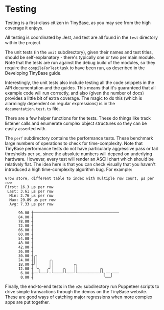 # Testing

Testing is a first-class citizen in TinyBase, as you may see from the high
coverage it enjoys.

All testing is coordinated by Jest, and test are all found in the `test`
directory within the project.

The unit tests (in the `unit` subdirectory), given their names and test titles,
should be self-explanatory - there's typically one or two per main module. Note
that the tests are run against the debug build of the modules, so they require
the `compileForTest` task to have been run, as described in the Developing
TinyBase guide.

Interestingly, the unit tests also include testing all the code snippets in the
API documentation and the guides. This means that it's guaranteed that all
example code will run correctly, and also (given the number of docs) provides a
little bit of extra coverage. The magic to do this (which is alarmingly
dependent on regular expressions) is in the `documentation.test.ts` file.

There are a few helper functions for the tests. These do things like track
listener calls and enumerate complex object structures so they can be easily
asserted with.

The `perf` subdirectory contains the performance tests. These benchmark large
numbers of operations to check for time-complexity. Note that TinyBase
performance tests do not have particularly aggressive pass or fail thresholds
per se, since the absolute numbers will depend on underlying hardware. However,
every test will render an ASCII chart which should be relatively flat. The idea
here is that you can check visually that you haven't introduced a high
time-complexity algorithm bug. For example:

```
Grow store, different table to index with multiple row count, µs per row
First: 16.3 µs per row
 Last: 3.61 µs per row
  Min: 2.76 µs per row
  Max: 29.89 µs per row
  Avg: 7.33 µs per row

      90.00 ┼───────────────────────────────────────
      84.00 ┤
      78.00 ┤
      72.00 ┤
      66.00 ┤
      60.00 ┤
      54.00 ┤
      48.00 ┤
      42.00 ┤
      36.00 ┤
      30.00 ┤╭╮
      24.00 ┤││     ╭╮
      18.00 ┼╯│     ││         ╭╮
      12.00 ┤ ╰╮   ╭╯│    ╭╮   ││          ╭╮
       6.00 ┼──╰───╯─╰────╯╰───╯╰──────────╯╰╮──╭───
       0.00 ┤                                ╰──╯
```

Finally, the end-to-end tests in the `e2e` subdirectory run Puppeteer scripts to
drive simple transactions through the demos on the TinyBase website. These are
good ways of catching major regressions when more complex apps are put together.
